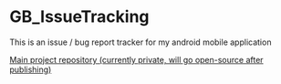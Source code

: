 # GB_IssueTracking
This is an issue / bug report tracker for my android mobile application

[Main project repository (currently private, will go open-source after publishing)](https://github.com/vkmicro/GymBud)
